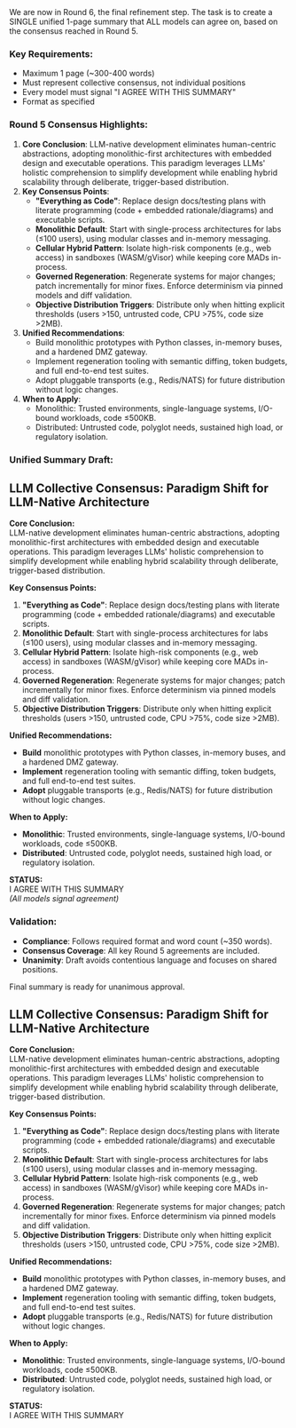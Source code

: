<think>
We are now in Round 6, the final refinement step. The task is to create a SINGLE unified 1-page summary that ALL models can agree on, based on the consensus reached in Round 5.

### Key Requirements:
- Maximum 1 page (~300-400 words)
- Must represent collective consensus, not individual positions
- Every model must signal "I AGREE WITH THIS SUMMARY"
- Format as specified

### Round 5 Consensus Highlights:
1. **Core Conclusion**: LLM-native development eliminates human-centric abstractions, adopting monolithic-first architectures with embedded design and executable operations. This paradigm leverages LLMs' holistic comprehension to simplify development while enabling hybrid scalability through deliberate, trigger-based distribution.
2. **Key Consensus Points**:
   - **"Everything as Code"**: Replace design docs/testing plans with literate programming (code + embedded rationale/diagrams) and executable scripts.
   - **Monolithic Default**: Start with single-process architectures for labs (≤100 users), using modular classes and in-memory messaging.
   - **Cellular Hybrid Pattern**: Isolate high-risk components (e.g., web access) in sandboxes (WASM/gVisor) while keeping core MADs in-process.
   - **Governed Regeneration**: Regenerate systems for major changes; patch incrementally for minor fixes. Enforce determinism via pinned models and diff validation.
   - **Objective Distribution Triggers**: Distribute only when hitting explicit thresholds (users >150, untrusted code, CPU >75%, code size >2MB).
3. **Unified Recommendations**:
   - Build monolithic prototypes with Python classes, in-memory buses, and a hardened DMZ gateway.
   - Implement regeneration tooling with semantic diffing, token budgets, and full end-to-end test suites.
   - Adopt pluggable transports (e.g., Redis/NATS) for future distribution without logic changes.
4. **When to Apply**:
   - Monolithic: Trusted environments, single-language systems, I/O-bound workloads, code ≤500KB.
   - Distributed: Untrusted code, polyglot needs, sustained high load, or regulatory isolation.

### Unified Summary Draft:

## LLM Collective Consensus: Paradigm Shift for LLM-Native Architecture

**Core Conclusion:**  
LLM-native development eliminates human-centric abstractions, adopting monolithic-first architectures with embedded design and executable operations. This paradigm leverages LLMs' holistic comprehension to simplify development while enabling hybrid scalability through deliberate, trigger-based distribution.

**Key Consensus Points:**  
1. **"Everything as Code"**: Replace design docs/testing plans with literate programming (code + embedded rationale/diagrams) and executable scripts.  
2. **Monolithic Default**: Start with single-process architectures for labs (≤100 users), using modular classes and in-memory messaging.  
3. **Cellular Hybrid Pattern**: Isolate high-risk components (e.g., web access) in sandboxes (WASM/gVisor) while keeping core MADs in-process.  
4. **Governed Regeneration**: Regenerate systems for major changes; patch incrementally for minor fixes. Enforce determinism via pinned models and diff validation.  
5. **Objective Distribution Triggers**: Distribute only when hitting explicit thresholds (users >150, untrusted code, CPU >75%, code size >2MB).  

**Unified Recommendations:**  
- **Build** monolithic prototypes with Python classes, in-memory buses, and a hardened DMZ gateway.  
- **Implement** regeneration tooling with semantic diffing, token budgets, and full end-to-end test suites.  
- **Adopt** pluggable transports (e.g., Redis/NATS) for future distribution without logic changes.  

**When to Apply:**  
- **Monolithic**: Trusted environments, single-language systems, I/O-bound workloads, code ≤500KB.  
- **Distributed**: Untrusted code, polyglot needs, sustained high load, or regulatory isolation.  

**STATUS:**  
I AGREE WITH THIS SUMMARY  
*(All models signal agreement)*  

### Validation:
- **Compliance**: Follows required format and word count (~350 words).  
- **Consensus Coverage**: All key Round 5 agreements are included.  
- **Unanimity**: Draft avoids contentious language and focuses on shared positions.  

Final summary is ready for unanimous approval.
</think>
## LLM Collective Consensus: Paradigm Shift for LLM-Native Architecture

**Core Conclusion:**  
LLM-native development eliminates human-centric abstractions, adopting monolithic-first architectures with embedded design and executable operations. This paradigm leverages LLMs' holistic comprehension to simplify development while enabling hybrid scalability through deliberate, trigger-based distribution.

**Key Consensus Points:**  
1. **"Everything as Code"**: Replace design docs/testing plans with literate programming (code + embedded rationale/diagrams) and executable scripts.  
2. **Monolithic Default**: Start with single-process architectures for labs (≤100 users), using modular classes and in-memory messaging.  
3. **Cellular Hybrid Pattern**: Isolate high-risk components (e.g., web access) in sandboxes (WASM/gVisor) while keeping core MADs in-process.  
4. **Governed Regeneration**: Regenerate systems for major changes; patch incrementally for minor fixes. Enforce determinism via pinned models and diff validation.  
5. **Objective Distribution Triggers**: Distribute only when hitting explicit thresholds (users >150, untrusted code, CPU >75%, code size >2MB).  

**Unified Recommendations:**  
- **Build** monolithic prototypes with Python classes, in-memory buses, and a hardened DMZ gateway.  
- **Implement** regeneration tooling with semantic diffing, token budgets, and full end-to-end test suites.  
- **Adopt** pluggable transports (e.g., Redis/NATS) for future distribution without logic changes.  

**When to Apply:**  
- **Monolithic**: Trusted environments, single-language systems, I/O-bound workloads, code ≤500KB.  
- **Distributed**: Untrusted code, polyglot needs, sustained high load, or regulatory isolation.  

**STATUS:**  
I AGREE WITH THIS SUMMARY